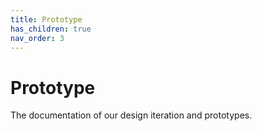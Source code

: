 ```yaml
---
title: Prototype
has_children: true
nav_order: 3
---
```


# Prototype

The documentation of our design iteration and prototypes. 
